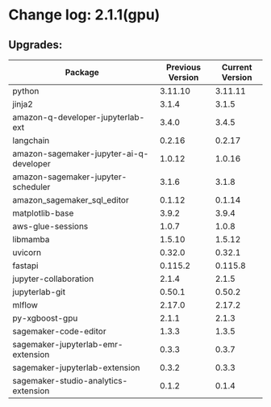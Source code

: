 # Change log: 2.1.1(gpu)

## Upgrades: 

Package | Previous Version | Current Version
---|---|---
python|3.11.10|3.11.11
jinja2|3.1.4|3.1.5
amazon-q-developer-jupyterlab-ext|3.4.0|3.4.5
langchain|0.2.16|0.2.17
amazon-sagemaker-jupyter-ai-q-developer|1.0.12|1.0.16
amazon-sagemaker-jupyter-scheduler|3.1.6|3.1.8
amazon_sagemaker_sql_editor|0.1.12|0.1.14
matplotlib-base|3.9.2|3.9.4
aws-glue-sessions|1.0.7|1.0.8
libmamba|1.5.10|1.5.12
uvicorn|0.32.0|0.32.1
fastapi|0.115.2|0.115.8
jupyter-collaboration|2.1.4|2.1.5
jupyterlab-git|0.50.1|0.50.2
mlflow|2.17.0|2.17.2
py-xgboost-gpu|2.1.1|2.1.3
sagemaker-code-editor|1.3.3|1.3.5
sagemaker-jupyterlab-emr-extension|0.3.3|0.3.7
sagemaker-jupyterlab-extension|0.3.2|0.3.3
sagemaker-studio-analytics-extension|0.1.2|0.1.4
